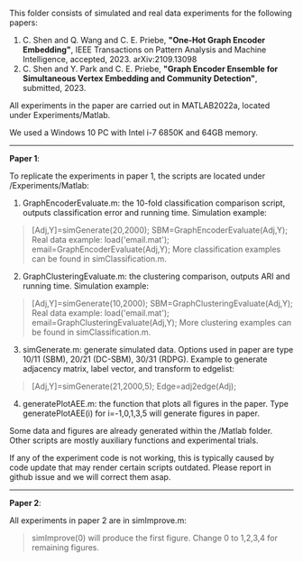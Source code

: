 This folder consists of simulated and real data experiments for the following papers: 
1. C. Shen and Q. Wang and C. E. Priebe, **"One-Hot Graph Encoder Embedding"**, IEEE Transactions on Pattern Analysis and Machine Intelligence, accepted, 2023. arXiv:2109.13098
2. C. Shen and Y. Park and C. E. Priebe, **"Graph Encoder Ensemble for Simultaneous Vertex Embedding and Community Detection"**, submitted, 2023.

All experiments in the paper are carried out in MATLAB2022a, located under Experiments/Matlab.

We used a Windows 10 PC with Intel i-7 6850K and 64GB memory.

-----------------------------------------------------------------------------------
**Paper 1**:

To replicate the experiments in paper 1, the scripts are located under /Experiments/Matlab:
1. GraphEncoderEvaluate.m: the 10-fold classification comparison script, outputs classification error and running time.
   Simulation example: 
> [Adj,Y]=simGenerate(20,2000); SBM=GraphEncoderEvaluate(Adj,Y);
   Real data example: 
> load('email.mat'); email=GraphEncoderEvaluate(Adj,Y);
   More classification examples can be found in simClassification.m.


2. GraphClusteringEvaluate.m: the clustering comparison, outputs ARI and running time.
   Simulation example: 
> [Adj,Y]=simGenerate(10,2000); SBM=GraphClusteringEvaluate(Adj,Y);
   Real data example: 
> load('email.mat'); email=GraphClusteringEvaluate(Adj,Y);
   More clustering examples can be found in simClassification.m.

3. simGenerate.m: generate simulated data. Options used in paper are type 10/11 (SBM), 20/21 (DC-SBM), 30/31 (RDPG).
   Example to generate adjacency matrix, label vector, and transform to edgelist: 
> [Adj,Y]=simGenerate(21,2000,5);
> Edge=adj2edge(Adj); 

4. generatePlotAEE.m: the function that plots all figures in the paper. 
   Type generatePlotAEE(i) for i=-1,0,1,3,5 will generate figures in paper. 

Some data and figures are already generated within the /Matlab folder. Other scripts are mostly auxiliary functions and experimental trials.

If any of the experiment code is not working, this is typically caused by code update that may render certain scripts outdated. 
Please report in github issue and we will correct them asap.

-----------------------------------------------------------------------------------
**Paper 2**:

All experiments in paper 2 are in simImprove.m:
> simImprove(0) 
will produce the first figure. Change 0 to 1,2,3,4 for remaining figures.
